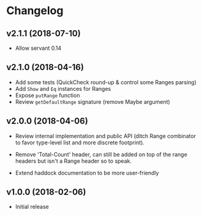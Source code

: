 # Changelog

## v2.1.1 (2018-07-10)

- Allow servant 0.14


## v2.1.0 (2018-04-16) 

- Add some tests (QuickCheck round-up & control some Ranges parsing)
- Add `Show` and `Eq` instances for Ranges
- Expose `putRange` function 
- Review `getDefaultRange` signature (remove Maybe argument)


## v2.0.0 (2018-04-06)

- Review internal implementation and public API (ditch Range combinator to favor type-level
  list and more discrete footprint). 

- Remove 'Total-Count' header, can still be added on top of the range headers but isn't a Range
  header so to speak. 

- Extend haddock documentation to be more user-friendly


## v1.0.0 (2018-02-06)

- Initial release
